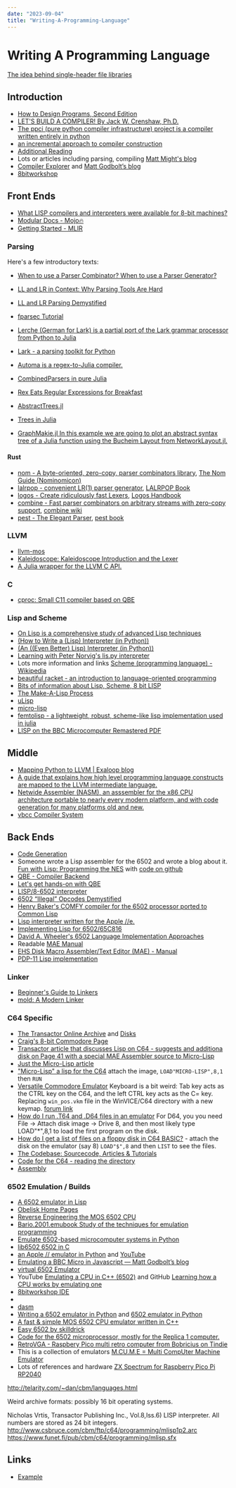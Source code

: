 ```yaml
---
date: "2023-09-04"
title: "Writing-A-Programming-Language"
---
```

<!-- markdownlint-disable MD025 -->
# Writing A Programming Language
<!-- markdownlint-enable MD025 -->

[The idea behind single-header file libraries](https://github.com/nothings/stb)

## Introduction

* [How to Design Programs, Second Edition](https://htdp.org/2023-8-14/Book/index.html)
* [LET'S BUILD A COMPILER! By Jack W. Crenshaw, Ph.D.](https://compilers.iecc.com/crenshaw/tutor1.txt)
* [The ppci (pure python compiler infrastructure) project is a compiler written entirely in python](https://ppci.readthedocs.io/en/latest/index.html)
* [an incremental approach to compiler construction](https://github.com/namin/inc)
* [Additional Reading](https://cseweb.ucsd.edu/classes/sp17/cse131-a/s_materials.html)
* Lots or articles including parsing, compiling [Matt Might's blog](https://matt.might.net/articles/)
* [Compiler Explorer](https://godbolt.org) and [Matt Godbolt’s blog](https://xania.org)
* [8bitworkshop](https://8bitworkshop.com)

## Front Ends

* [What LISP compilers and interpreters were available for 8-bit machines?](https://retrocomputing.stackexchange.com/questions/11192/what-lisp-compilers-and-interpreters-were-available-for-8-bit-machines)
* [Modular Docs - Mojo🔥](https://docs.modular.com/mojo/?utm_medium=email&_hsmi=256256127&_hsenc=p2ANqtz--3cgzgmX_1b1E5s1WK7OZiWeLuQ59ylpa7KSCo85ycrmVYf2yZqvzHwwUC6EFHh_l0TjtgzrhMrePktSNQG6UKtNtbxw&utm_content=256256127&utm_source=hs_automation)
* [Getting Started - MLIR](https://mlir.llvm.org/getting_started/)

### Parsing

Here's a few introductory texts: 

* [When to use a Parser Combinator? When to use a Parser Generator?](https://softwareengineering.stackexchange.com/questions/338665/when-to-use-a-parser-combinator-when-to-use-a-parser-generator)
* [LL and LR in Context: Why Parsing Tools Are Hard](https://blog.reverberate.org/2013/09/ll-and-lr-in-context-why-parsing-tools.html)
* [LL and LR Parsing Demystified](https://blog.reverberate.org/2013/07/ll-and-lr-parsing-demystified.html)

* [fparsec Tutorial](https://www.quanttec.com/fparsec/tutorial.html)
* [Lerche (German for Lark) is a partial port of the Lark grammar processor from Python to Julia](https://github.com/jamesrhester/Lerche.jl)
* [Lark - a parsing toolkit for Python](https://github.com/lark-parser/lark)
* [Automa is a regex-to-Julia compiler.](https://biojulia.dev/Automa.jl/previews/PR119/)
* [CombinedParsers in pure Julia](https://github.com/gkappler/CombinedParsers.jl)
* [Rex Eats Regular Expressions for Breakfast](https://www.rexegg.com/)

* [AbstractTrees.jl](https://juliacollections.github.io/AbstractTrees.jl/stable/)
* [Trees in Julia](https://discourse.julialang.org/t/trees-in-julia/12173)
* [GraphMakie.jl In this example we are going to plot an abstract syntax tree of a Julia function using the Bucheim Layout from NetworkLayout.jl.](https://graph.makie.org/dev/generated/syntaxtree/)

#### Rust

* [nom - A byte-oriented, zero-copy, parser combinators library](https://lib.rs/crates/nom), [The Nom Guide (Nominomicon)](https://tfpk.github.io/nominomicon/)
* [lalrpop - convenient LR(1) parser generator](https://lib.rs/crates/lalrpop), [LALRPOP Book](https://lalrpop.github.io/lalrpop/)
* [logos - Create ridiculously fast Lexers](https://lib.rs/crates/lalrpop), [Logos Handbook](https://logos.maciej.codes/)
* [combine - Fast parser combinators on arbitrary streams with zero-copy support](https://lib.rs/crates/combine), [combine wiki](https://github.com/Marwes/combine/wiki)
* [pest - The Elegant Parser](https://lib.rs/crates/pest), [pest book](https://pest.rs/book/)

### LLVM

* [llvm-mos](https://llvm-mos.org/wiki/Welcome)
* [Kaleidoscope: Kaleidoscope Introduction and the Lexer](https://llvm.org/docs/tutorial/MyFirstLanguageFrontend/LangImpl01.html)
* [A Julia wrapper for the LLVM C API.](https://github.com/maleadt/LLVM.jl/blob/master/README.md)

### C

* [cproc: Small C11 compiler based on QBE](https://sr.ht/~mcf/cproc/)

### Lisp and Scheme

* [On Lisp is a comprehensive study of advanced Lisp techniques](https://www.lurklurk.org/onlisp/onlisp.html)
* [(How to Write a (Lisp) Interpreter (in Python))](http://www.norvig.com/lispy.html)
* [(An ((Even Better) Lisp) Interpreter (in Python))](http://norvig.com/lispy2.html)
* [Learning with Peter Norvig's lis.py interpreter](https://github.com/fluentpython/lispy)
* Lots more information and links [Scheme (programming language) - Wikipedia](https://en.wikipedia.org/wiki/Scheme_(programming_language))
* [beau­tiful racket - an intro­duc­tion to language-oriented programming](https://beautifulracket.com/)
* [Bits of information about Lisp, Scheme, 8 bit LISP](http://web.archive.org/web/20100131151915/http://www.ip9.org/munro/skimp/)
* [The Make-A-Lisp Process](https://github.com/kanaka/mal/blob/master/process/guide.md)
* [uLisp](http://www.ulisp.com/show?1AA0)
* [micro-lisp](https://github.com/carld/micro-lisp)
* [femtolisp - a lightweight, robust, scheme-like lisp implementation used in julia](https://github.com/JeffBezanson/femtolisp)
* [LISP on the BBC Microcomputer Remastered PDF](https://stardot.org.uk/forums/viewtopic.php?t=17811)

## Middle

* [Mapping Python to LLVM | Exaloop blog](https://blog.exaloop.io/python-llvm/)
* [A guide that explains how high level programming language constructs are mapped to the LLVM intermediate language.](https://github.com/f0rki/mapping-high-level-constructs-to-llvm-ir)
* [Netwide Assembler (NASM), an asssembler for the x86 CPU architecture portable to nearly every modern platform, and with code generation for many platforms old and new.](https://www.nasm.us/index.php)
* [vbcc Compiler System](http://www.ibaug.de/vbcc/doc/vbcc.pdf)

## Back Ends

* [Code Generation](https://fileadmin.cs.lth.se/cs/Education/EDAN65/2021/lectures/L11.pdf)
* Someone wrote a Lisp assembler for the 6502 and wrote a blog about it. [Fun with Lisp: Programming the NES](https:/ahefner.livejournal.com/20528.html) with [code on github](https://github.com/ahefner/asm6502)
* [QBE - Compiler Backend](https://c9x.me/compile/)
* [Let's get hands-on with QBE](https://briancallahan.net/blog/20210829.html)
* [LISP/8-6502 interpreter](http://web.archive.org/web/20090106184314/http://www.hugbox.org/lisp8/lisp-6502.asm)
* [6502 “Illegal” Opcodes Demystified](https://www.masswerk.at/nowgobang/2021/6502-illegal-opcodes)
* [Henry Baker's COMFY compiler for the 6502 processor ported to Common Lisp](https://github.com/jaoswald/cl-comfy-6502)
* [Lisp interpreter written for the Apple //e.](https://github.com/hausdorff/turtles)
* [Implementing Lisp for 6502/65C816](http://forum.6502.org/viewtopic.php?t=1427)
* [David A. Wheeler's 6502 Language Implementation Approaches](https://dwheeler.com/6502/)
* Readable [MAE Manual](https://atariwiki.org/wiki/attach/MAE%20Assembler/MAE_Manual.pdf)
* [EHS Disk Macro Assembler/Text Editor (MAE) - Manual](https://archive.org/details/EHSDiskMacroAssemblerManual/mode/2up)
* [PDP-11 Lisp implementation](http://archive.computerhistory.org/resources/text/DEC/pdp-1/DEC.pdp_1.1964.102650371.pdf)

### Linker

* [Beginner's Guide to Linkers](https://www.lurklurk.org/linkers/linkers.html)
* [mold: A Modern Linker](https://github.com/rui314/mold)

### C64 Specific

* [The Transactor Online Archive](ttp://csbruce.com/cbm/transactor/) and [Disks](http://csbruce.com/cbm/transactor/disks/)
* [Craig's 8-bit Commodore Page](http://csbruce.com/cbm/)
* [Transactor article that discusses Lisp on C64 - suggests and additiona disk on Page 41 with a special MAE Assembler source to Micro-Lisp](http://csbruce.com/cbm/transactor/pdfs/trans_v8_i06.pdf)
* [Just the Micro-Lisp article](https://www.lyonlabs.org/commodore/onrequest/micro-lisp.pdf)
* ["Micro-Lisp" a lisp for the C64](https://groups.google.com/g/comp.lang.lisp/c/6pPNzzpVV9o) attach the image, `LOAD"MICRO-LISP",8,1` then `RUN`
* [Versatile Commodore Emulator](https://vice-emu.sourceforge.io/windows.html)
Keyboard is a bit weird: Tab key acts as the CTRL key on the C64, and the left CTRL key acts as the C= key. Replacing `win_pos.vkm` file in the WinVICE/C64 directory with a new keymap. [forum link](https://www.lemon64.com/forum/viewtopic.php?t=40321)
* [How do I run .T64 and .D64 files in an emulator](https://www.lemon64.com/forum/viewtopic.php?t=40321) For D64, you you need File -> Attach disk image -> Drive 8, and then most likely type LOAD"*",8,1 to load the first program on the disk.
* [How do I get a list of files on a floppy disk in C64 BASIC?](https://www.lemon64.com/forum/viewtopic.php?t=27891#:~:text=Enter%20the%20following%3A%20LOAD%22%24%22%2C8%20Then%20press%20return.%20The,What%20you%20see%20is%20what%27s%20on%20the%20disk.) - attach the disk on the emulator (say 8) `LOAD"$",8` and then `LIST` to see the files.
* [The Codebase: Sourcecode, Articles & Tutorials](http://codebase64.org/doku.php?id=base:start)
* [Code for the C64 - reading the directory](http://codebase64.org/doku.php?id=base:reading_the_directory)
* [Assembly](https://en.wikibooks.org/wiki/6502_Assembly)

### 6502 Emulation / Builds

* [A 6502 emulator in Lisp](https://github.com/kingcons/cl-6502)
* [Obelisk Home Pages](http://www.6502.org/users/obelisk/)
* [Reverse Engineering the MOS 6502 CPU](https://media.ccc.de/v/27c3-4159-en-reverse_engineering_mos_6502)
* [Bario.2001.emubook Study of the techniques for emulation programming](http://www.xsim.com/papers/Bario.2001.emubook.pdf)
* [Emulate 6502-based microcomputer systems in Python](https://github.com/mnaberez/py65)
* [lib6502 6502 in C](https://www.piumarta.com/software/lib6502/)
* [an Apple // emulator in Python](https://github.com/jtauber/applepy) and [YouTube](https://youtu.be/EhK5JNx0irA?si=QYigx5cVZHbBJqa-)
* [Emulating a BBC Micro in Javascript — Matt Godbolt’s blog](https://xania.org/201405/jsbeeb-emulating-a-bbc-micro-in-javascript)
* [virtual 6502 Emulator](https://www.masswerk.at/6502/)
* YouTube [Emulating a CPU in C++ (6502)](https://www.youtube.com/watch?v=qJgsuQoy9bc) and GitHub [Learning how a CPU works by emulating one](https://github.com/davepoo/6502Emulator)
* [8bitworkshop IDE](https://8bitworkshop.com/v3.10.1/?platform=c64&file=hello.dasm#)
* [](https://8bitworkshop.com/v3.10.1/?platform=c64&file=hello.dasm)
* [dasm](https://dasm-assembler.github.io/)
* [Writing a 6502 emulator in Python](https://dailystuff.nl/projects/writing-a-6502-emulator-in-python) and [6502 emulator in Python](https://github.com/hspaans/python-6502-emulator#introduction)
* [A fast & simple MOS 6502 CPU emulator written in C++](https://github.com/gianlucag/mos6502)
* [Easy 6502 by skilldrick](https://skilldrick.github.io/easy6502/)
* [Code for the 6502 microprocessor, mostly for the Replica 1 computer.](https://github.com/jefftranter/6502/tree/master)
* [RetroVGA - Raspbery Pico multi retro computer from Bobricius on Tindie](https://www.tindie.com/products/bobricius/retrovga-raspbery-pico-multi-retro-computer/)
* This is a collection of emulators [M.CU.M.E = Multi CompUter Machine Emulator](https://github.com/Jean-MarcHarvengt/MCUME/tree/master/MCUME_pico/bin/PICOMPUTERMAX)
* Lots of references and hardware [ZX Spectrum for Raspberry Pico Pi RP2040](https://github.com/fruit-bat/pico-zxspectrum)

<!-- markdownlint-disable MD034 -->
http://telarity.com/~dan/cbm/languages.html
<!-- markdownlint-enable MD034 -->
Weird archive formats: possibly 16 bit operating systems.

Nicholas Vrtis, Transactor Publishing Inc., Vol.8,Iss.6)
LISP interpreter. All numbers are stored as 24 bit integers.
<http://www.csbruce.com/cbm/ftp/c64/programming/mlisp1p2.arc>
<https://www.funet.fi/pub/cbm/c64/programming/mlisp.sfx>

## Links

<!-- markdownlint-disable MD034 -->
<!-- markdownlint-enable MD034 -->
* [Example](https://example.com)
